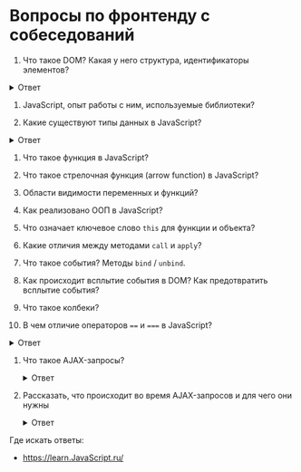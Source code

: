 # Вопросы по фронтенду с собеседований

1. Что такое DOM? Какая у него структура, идентификаторы элементов?
  <details>
    <summary>Ответ</summary>
    Основой HTML-документа являются теги.
    В соответствии с объектной моделью документа («Document Object Model», коротко DOM), каждый HTML-тег является объектом. Вложенные теги являются «детьми» родительского элемента. Текст, который находится внутри тега, также является объектом.
    Структура DOM представляет из себя дерево тегов, где каждый узел является объектом.
  </details>

1. JavaScript, опыт работы с ним, используемые библиотеки?

1. Какие существуют типы данных в JavaScript?
  <details>
    <summary>Ответ</summary>
    В JavaScript есть 8 основных типов данных:
    Семь из них называют «примитивными» типами данных:
    **number** для любых чисел: целочисленных или чисел с плавающей точкой; целочисленные значения ограничены диапазоном ±(253-1).
    **bigint** для целых чисел произвольной длины.
    **string** для строк. Строка может содержать ноль или больше символов, нет отдельного символьного типа.
    **boolean** (булевое значение) для true/false.
    **null** для неизвестных значений – отдельный тип, имеющий одно значение null.
    **undefined** для неприсвоенных значений – отдельный тип, имеющий одно значение undefined.
    **symbol** для уникальных идентификаторов.
    - И один не является «примитивным» и стоит особняком:
    **object** для более сложных структур данных.
  </details>

1. Что такое функция в JavaScript?

1. Что такое стрелочная функция (arrow function) в JavaScript?

1. Области видимости переменных и функций?

1. Как реализовано ООП в JavaScript?

1. Что означает ключевое слово `this` для функции и объекта?

1. Какие отличия между методами `call` и `apply`?

1. Что такое события? Методы `bind` / `unbind`.

1. Как происходит всплытие события в DOM? Как предотвратить всплытие события?

1. Что такое колбеки?

1. В чем отличие операторов `==` и `===` в JavaScript?

  <details>
    <summary>Ответ</summary>
    Оператор равенства в JavaScript используется для сравнения равенства двух величин. Сравнение производится с помощью операторов `==` и `===`. Главное различие в том, что оператор `==` производит конвертацию типа сравниваемых величин до сравнения, тогда как оператор `===` сравнивает значения, а также тип данных сравнимаемых величин.
  </details>

1. Что такое AJAX-запросы?

    <details>
      <summary>Ответ</summary>

      **AJAX** — Asynchronous Javascript and XML, асинхронный JavaScript и XML.

      **AJAX-запрос** — фоновое обращение с клиентской стороны к серверу без перезагрузки страницы.
    </details>

1. Рассказать, что происходит во время AJAX-запросов и для чего они нужны

    <details>
      <summary>Ответ</summary>
      XHR-запрос (XMLHttpRequest) на сервер отправляется при помощи JavaScript.

      Сервер с учётом данных запроса формирует ответ с JSON/XML-содержимым. В браузере часть содержимого страницы заменяется при помощи скрипта. При этом пользователь остаётся на той же странице.

      Это позволяет ускорить загрузку страницы и сделать сёрфинг более комфортным для пользователя.

      ![AJAX-запрос](https://b.radikal.ru/b43/1905/9c/b0c1fe1da18f.png)

      http://rusrails.ru/working-with-javascript-in-rails
    </details>

Где искать ответы:

* https://learn.JavaScript.ru/
